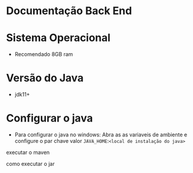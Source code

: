 # Documentação Back End

# Sistema Operacional
- Recomendado 8GB ram

# Versão do Java
- jdk11+

# Configurar o java
- Para configurar o java no windows: Abra as as variaveis de ambiente e configure o par chave valor `JAVA_HOME`:`<local de instalação do java>`

executar o maven 

como executar o jar



